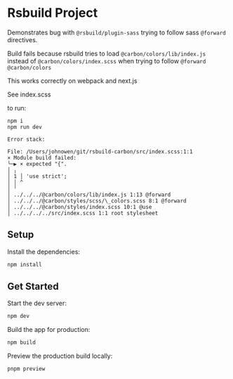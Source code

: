 # Rsbuild Project

Demonstrates bug with `@rsbuild/plugin-sass` trying to follow sass `@forward` directives.

Build fails because rsbuild tries to load `@carbon/colors/lib/index.js` instead of `@carbon/colors/index.scss` when trying to follow `@forward @carbon/colors`

This works correctly on webpack and next.js

See index.scss

to run:

```
npm i
npm run dev
```

```
Error stack:

File: /Users/johnowen/git/rsbuild-carbon/src/index.scss:1:1
× Module build failed:
╰─▶ × expected "{".
│ ╷
│ 1 │ 'use strict';
│ │ ^
│ ╵
│ ../../../@carbon/colors/lib/index.js 1:13 @forward
│ ../../../@carbon/styles/scss/\_colors.scss 8:1 @forward
│ ../../../@carbon/styles/index.scss 10:1 @use
│ ../../../../src/index.scss 1:1 root stylesheet
```

## Setup

Install the dependencies:

```bash
npm install
```

## Get Started

Start the dev server:

```bash
npm dev
```

Build the app for production:

```bash
npm build
```

Preview the production build locally:

```bash
pnpm preview
```

